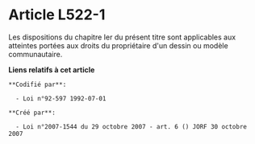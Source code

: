 # Article L522-1

Les dispositions du chapitre Ier du présent titre sont applicables aux atteintes portées aux droits du propriétaire d'un
dessin ou modèle communautaire.

**Liens relatifs à cet article**

	**Codifié par**:

	  - Loi n°92-597 1992-07-01

	**Créé par**:

	  - Loi n°2007-1544 du 29 octobre 2007 - art. 6 () JORF 30 octobre 2007
